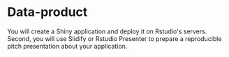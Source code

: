# Data-product

You will create a Shiny application and deploy it on Rstudio's servers. Second, you will use Slidify or Rstudio Presenter to prepare a reproducible pitch presentation about your application.
